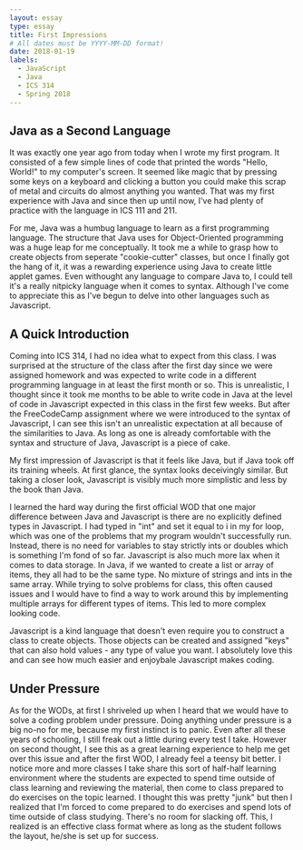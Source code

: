 ```yaml
---
layout: essay
type: essay
title: First Impressions
# All dates must be YYYY-MM-DD format!
date: 2018-01-19
labels:
  - JavaScript
  - Java
  - ICS 314
  - Spring 2018
---
```


## Java as a Second Language

It was exactly one year ago from today when I wrote my first program. It consisted of a few simple lines of code that printed the words "Hello, World!" to my computer's screen. It seemed like magic that by pressing some keys on a keyboard and clicking a button you could make this scrap of metal and circuits do almost anything you wanted. That was my first experience with Java and since then up until now, I've had plenty of practice with the language in ICS 111 and 211. 

For me, Java was a humbug language to learn as a first programming language. The structure that Java uses for Object-Oriented programming was a huge leap for me conceptually. It took me a while to grasp how to create objects from seperate "cookie-cutter" classes, but once I finally got the hang of it, it was a rewarding experience using Java to create little applet games. Even withought any language to compare Java to, I could tell it's a really nitpicky language when it comes to syntax. Although I've come to appreciate this as I've begun to delve into other languages such as Javascript.

## A Quick Introduction

Coming into ICS 314, I had no idea what to expect from this class. I was surprised at the structure of the class after the first day since we were assigned homework and was expected to write code in a different programming language in at least the first month or so. This is unrealistic, I thought since it took me months to be able to write code in Java at the level of code in Javascript expected in this class in the first few weeks. But after the FreeCodeCamp assignment where we were introduced to the syntax of Javascript, I can see this isn't an unrealistic expectation at all because of the similarities to Java. As long as one is already comfortable with the syntax and structure of Java, Javascript is a piece of cake.

My first impression of Javascript is that it feels like Java, but if Java took off its training wheels. At first glance, the syntax looks deceivingly similar. But taking a closer look, Javascript is visibly much more simplistic and less by the book than Java.

I learned the hard way during the first official WOD that one major difference between Java and Javascript is there are no explicitly defined types in Javascript. I had typed in "int" and set it equal to i in my for loop, which was one of the problems that my program wouldn't successfully run. Instead, there is no need for variables to stay strictly ints or doubles which is something I'm fond of so far. Javascript is also much more lax when it comes to data storage. In Java, if we wanted to create a list or array of items, they all had to be the same type. No mixture of strings and ints in the same array. While trying to solve problems for class, this often caused issues and I would have to find a way to work around this by implementing multiple arrays for different types of items. This led to more complex looking code.

Javascript is a kind language that doesn't even require you to construct a class to create objects. Those objects can be created and assigned "keys" that can also hold values - any type of value you want. I absolutely love this and can see how much easier and enjoybale Javascript makes coding.
  
## Under Pressure

As for the WODs, at first I shriveled up when I heard that we would have to solve a coding problem under pressure. Doing anything under pressure is a big no-no for me, because my first instinct is to panic. Even after all these years of schooling, I still freak out a little during every test I take. However on second thought, I see this as a great learning experience to help me get over this issue and after the first WOD, I already feel a teensy bit better. I notice more and more classes I take share this sort of half-half learning environment where the students are expected to spend time outside of class learning and reviewing the material, then come to class prepared to do exercises on the topic learned. I thought this was pretty "junk" but then I realized that I'm forced to come prepared to do exercises and spend lots of time outside of class studying. There's no room for slacking off. This, I realized is an effective class format where as long as the student follows the layout, he/she is set up for success. 

